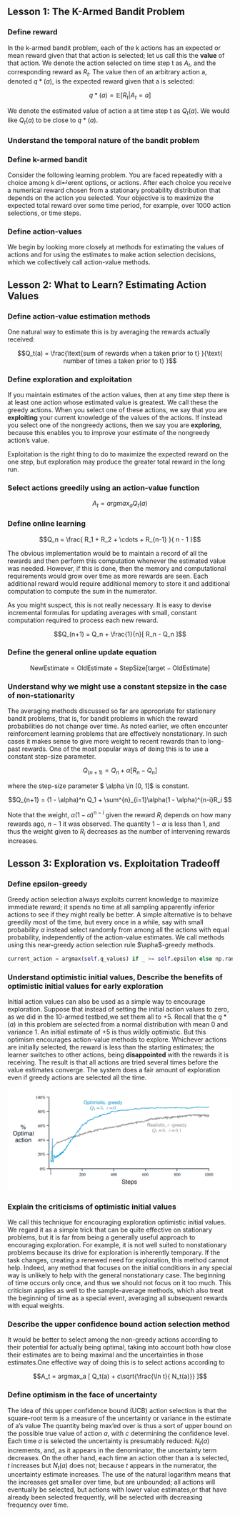 ## Lesson 1: The K-Armed Bandit Problem

### Define reward
In the k-armed bandit problem, each of the k actions has an expected or mean reward given that that action is selected; let us call this the **value** of that action. We denote the action selected on time step t as $A_t$, and the corresponding reward as $R_t$. The value then
of an arbitrary action a, denoted $q\ast(a)$, is the expected reward given that a is selected:

$$q\ast(a) = \mathbb{E} [R_t | A_t = a ]$$

We denote the estimated value of action a at time step t as $Q_t(a)$. We would like $Q_t(a)$ to be close
to $q\ast(a)$.

### Understand the temporal nature of the bandit problem


### Define k-armed bandit

Consider the following learning problem. You are faced repeatedly with a choice among k di↵erent options, or actions. After each choice you receive a numerical reward chosen from a stationary probability distribution that depends on the action you selected. Your objective is to maximize the expected total reward over some time period, for example, over 1000 action selections, or time steps.

### Define action-values

We begin by looking more closely at methods for estimating the values of actions and for using the estimates to make action selection decisions, which we collectively call action-value methods.


## Lesson 2: What to Learn? Estimating Action Values

### Define action-value estimation methods

One natural way to estimate this is by averaging the rewards
actually received:

$$Q_t(a) = \frac{\text{sum of rewards when a taken prior to t} }{\text{ number of times a taken prior to t} }$$


### Define exploration and exploitation

If you maintain estimates of the action values, then at any time step there is at least one action whose estimated value is greatest. We call these the greedy actions. When you select one of these actions, we say that you are **exploiting** your current knowledge of the values of the actions. If instead you select one of the nongreedy actions, then we say you are **exploring**, because this enables you to improve your estimate of the nongreedy action’s value.

Exploitation is the right thing to do to maximize the expected reward on the one step, but exploration may produce the greater total reward in the long run.


### Select actions greedily using an action-value function

$$A_t = argmax_a Q_t(a)$$

### Define online learning

$$Q_n = \frac{ R_1 + R_2 + \cdots + R_{n-1} }{ n - 1 }$$

The obvious implementation would be to maintain a record of all the rewards and then perform this computation whenever the estimated value was needed. However, if this is done, then the memory and computational requirements would grow over time as more rewards are seen. Each additional reward would require additional memory to store it and additional computation to compute the sum in the numerator.

As you might suspect, this is not really necessary. It is easy to devise incremental formulas for updating averages with small, constant computation required to process each new reward.

$$Q_(n+1) = Q_n + \frac{1}{n}[ R_n - Q_n ]$$


### Define the general online update equation

$$\text{NewEstimate} = \text{OldEstimate} + \text{StepSize} [ \text{target} - \text{OldEstimate} ]$$


### Understand why we might use a constant stepsize in the case of non-stationarity

The averaging methods discussed so far are appropriate for stationary bandit problems, that is, for bandit problems in which the reward probabilities do not change over time. As noted earlier, we often encounter reinforcement learning problems that are effectively nonstationary. In such cases it makes sense to give more weight to recent rewards than to long-past rewards. One of the most popular ways of doing this is to use a constant step-size parameter.

$$Q_(n+1) = Q_n + \alpha [ R_n - Q_n ]$$

where the step-size parameter $ \alpha \in (0, 1]$ is constant.


$$Q_{n+1} = (1 - \alpha)^n Q_1 + \sum^{n}_{i=1}\alpha(1 - \alpha)^{n-i}R_i $$

Note that the weight, $\alpha(1 - \alpha)^{n-i}$ given the reward $R_i$ depends on how many rewards ago, $n-1$ it was observed. The quantity $1-\alpha$
is less than 1, and thus the weight given to $R_i$ decreases as the number of intervening rewards increases.


## Lesson 3: Exploration vs. Exploitation Tradeoff

### Define epsilon-greedy

Greedy action selection always exploits current
knowledge to maximize immediate reward; it spends no time at all sampling apparently inferior actions to see if they might really be better. A simple alternative is to behave greedily most of the time, but every once in a while, say with small probability $\alpha$ instead select randomly from among all the actions with equal probability, independently of the action-value estimates.  We call methods using this near-greedy action selection rule $\apha$-greedy methods.

```python
current_action = argmax(self.q_values) if _ >= self.epsilon else np.random.randint(0,len(self.q_values))
```

### Understand optimistic initial values, Describe the benefits of optimistic initial values for early exploration

Initial action values can also be used as a simple way to encourage exploration. Suppose that instead of setting the initial action values to zero, as we did in the 10-armed testbed,we set them all to +5. Recall that the $q\ast(a)$ in this problem are selected from a normal distribution with mean 0 and variance 1. An initial estimate of +5 is thus wildly optimistic. But this optimism encourages action-value methods to explore. Whichever actions are initially selected, the reward is less than the starting estimates; the learner switches to other actions, being **disappointed** with the rewards it is receiving. The result is that all actions are tried several times before the value estimates converge. The system does a fair amount of exploration even if greedy actions are selected all the time.

![](initial_values.png)



### Explain the criticisms of optimistic initial values

We call this technique for encouraging exploration optimistic initial values. We regard it as a simple trick that can be quite effective on stationary problems, but it is far from being a generally useful approach to encouraging exploration. For example, it is not well suited to nonstationary problems because its drive for exploration is inherently temporary. If the task changes, creating a renewed need for exploration, this method cannot help. Indeed, any method that focuses on the initial conditions in any special way is unlikely to help with the general nonstationary case. The beginning of time occurs only once, and thus we should not focus on it too much. This criticism applies as well to the sample-average methods, which also treat the beginning of time as a special event, averaging all subsequent rewards with equal weights.

### Describe the upper confidence bound action selection method

It would be better to select among the non-greedy actions according to their potential for actually being optimal, taking into account both how close their estimates are to being maximal and the uncertainties in those estimates.One effective way of doing this is to select actions according to

$$A_t = argmax_a [ Q_t(a) + c\sqrt{\frac{\ln t}{ N_t(a)}} ]$$


### Define optimism in the face of uncertainty

The idea of this upper confidence bound (UCB) action selection is that the square-root term is a measure of the uncertainty or variance in the estimate of a’s value  The quantity being max’ed over is thus a sort of upper bound on the possible true value of action $a$, with $c$ determining the confidence level. Each time $a$ is selected the uncertainty is presumably reduced: $N_t(a)$ increments, and, as it appears in the denominator, the uncertainty term decreases. On the other hand, each time an action other than a is selected, $t$ increases but $N_t(a)$ does not; because $t$ appears in the numerator, the uncertainty estimate increases. The use of the natural logarithm means that the increases get smaller over time, but are unbounded; all actions will eventually be selected, but actions with lower value estimates,or that have already been selected frequently, will be selected with decreasing frequency over time.